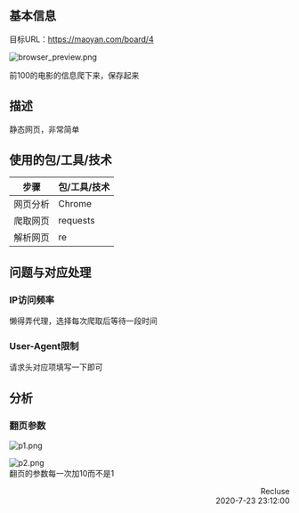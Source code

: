 ## 基本信息
目标URL：https://maoyan.com/board/4  
<!-- ![](info_res/browser_preview.png)   -->
![browser_preview.png](https://i.loli.net/2020/08/18/qgzru6SL5x7ewh1.png)  

前100的电影的信息爬下来，保存起来


## 描述  
静态网页，非常简单  

## 使用的包/工具/技术
|步骤|包/工具/技术|
|--|--|
|网页分析|Chrome|
|爬取网页|requests|
|解析网页|re|

## 问题与对应处理  
### IP访问频率  
懒得弄代理，选择每次爬取后等待一段时间   
### User-Agent限制  
请求头对应项填写一下即可  

## 分析  

### 翻页参数  
<!-- ![](info_res/p1.png)   -->
![p1.png](https://i.loli.net/2020/08/18/985aSe2RlbmXqnf.png)  
<!-- ![](info_res/p2.png)   -->
![p2.png](https://i.loli.net/2020/08/18/w3SYTfrNk76h9Ea.png)  
翻页的参数每一次加10而不是1  


<p style="text-align:right">Recluse<br>2020-7-23 23:12:00 </p>